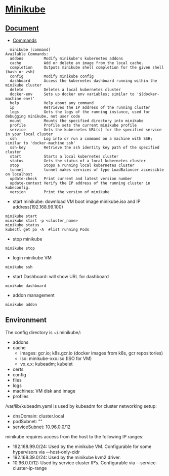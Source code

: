 # [Minikube](https://github.com/kubernetes/minikube)
## [Document](https://minikube.sigs.k8s.io/docs/)
- [Commands](https://minikube.sigs.k8s.io/docs/reference/commands/)
```
  minikube [command]
Available Commands:
  addons         Modify minikube's kubernetes addons
  cache          Add or delete an image from the local cache.
  completion     Outputs minikube shell completion for the given shell (bash or zsh)
  config         Modify minikube config
  dashboard      Access the kubernetes dashboard running within the minikube cluster
  delete         Deletes a local kubernetes cluster
  docker-env     Sets up docker env variables; similar to '$(docker-machine env)'
  help           Help about any command
  ip             Retrieves the IP address of the running cluster
  logs           Gets the logs of the running instance, used for debugging minikube, not user code
  mount          Mounts the specified directory into minikube
  profile        Profile sets the current minikube profile
  service        Gets the kubernetes URL(s) for the specified service in your local cluster
  ssh            Log into or run a command on a machine with SSH; similar to 'docker-machine ssh'
  ssh-key        Retrieve the ssh identity key path of the specified cluster
  start          Starts a local kubernetes cluster
  status         Gets the status of a local kubernetes cluster
  stop           Stops a running local kubernetes cluster
  tunnel         tunnel makes services of type LoadBalancer accessible on localhost
  update-check   Print current and latest version number
  update-context Verify the IP address of the running cluster in kubeconfig.
  version        Print the version of minikube
```
- start minikube: download VM boot image minikube.iso and IP address(192.168.99.100)
```
minikube start
minikube start -p <cluster_name>
minikube status
kubectl get po -A  #list running Pods
```
- stop minikube
```
minikube stop
```
- login minikube VM
```
minikube ssh
```
- start Dashboard: will show URL for dashboard
```
minikube dashboard
```
- addon management
```
minikube addon
```
## Environment
The config directory is ~/.minikube/:
- addons
- cache
    - images: gcr.io; k8s.gcr.io (docker images from k8s, gcr repositories)
    - iso: minikube-xxx.iso (ISO for VM)
    - vx.x.x: kubeadm; kubelet
- certs
- config
- files
- logs
- machines: VM disk and image
- profiles

/var/lib/kubeadm.yaml is used by kubeadm for cluster networking setup:
- dnsDomain: cluster.local
- podSubnet: ""
- serviceSubnet: 10.96.0.0/12

minikube requires access from the host to the following IP ranges:
- 192.168.99.0/24: Used by the minikube VM. Configurable for some hypervisors via --host-only-cidr
- 192.168.39.0/24: Used by the minikube kvm2 driver.
- 10.96.0.0/12: Used by service cluster IP’s. Configurable via --service-cluster-ip-range

